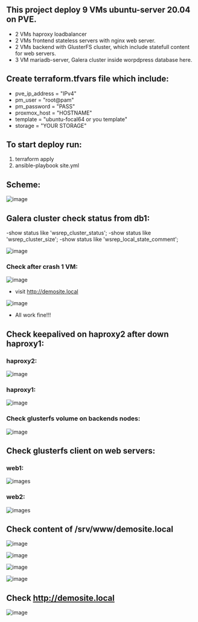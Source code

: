 ## This project deploy 9 VMs ubuntu-server 20.04 on PVE.
- 2 VMs haproxy loadbalancer
- 2 VMs frontend stateless servers with nginx web server.
- 2 VMs backend with GlusterFS cluster, which include statefull content for web servers.
- 3 VM mariadb-server, Galera cluster inside worpdpress database here.


## Create terraform.tfvars file which include:
- pve_ip_address = "IPv4" 
- pm_user = "root@pam" 
- pm_password = "PASS" 
- proxmox_host = "HOSTNAME" 
- template = "ubuntu-focal64 or you template" 
- storage = "YOUR STORAGE"

## To start deploy run:
1. terraform apply
2. ansible-playbook site.yml

## Scheme:

![image](screens/mysql-cluster.png)

## Galera cluster check status from db1:

-show status like 'wsrep_cluster_status';
-show status like 'wsrep_cluster_size';
-show status like 'wsrep_local_state_comment';

![image](screens/wsrep_db1.png)

### Check after crash 1 VM:

![image](screens/wsrep_db2_after_crash.png)

- visit http://demosite.local

![image](screens/demo_after_dbcrash.png)

- All work fine!!!

## Check keepalived on haproxy2 after down haproxy1:

### haproxy2:

![image](screens/keepalived_haproxy2.png)

### haproxy1:

![image](screens/keepalived_haproxy1.png)

### Check glusterfs volume on backends nodes:


![image](screens/gluster_volume.png)

## Check glusterfs client on web servers:

### web1:

![images](screens/web1_glusterclient.png)

### web2:

![images](screens/web2_gluster_client.png)

## Check content of /srv/www/demosite.local

![image](screens/content_back1.png)

![image](screens/content_back2.png)

![image](screens/content_web1.png)

![image](screens/content_web2.png)

## Check http://demosite.local

![image](screens/demosite.png)

